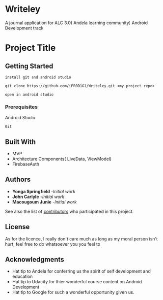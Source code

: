 # Writeley
A journal application for ALC 3.0( Andela learning community) Android Development track
# Project Title

## Getting Started
```
install git and android studio
```
```
git clone https://github.com/iPR0D1G1/Writeley.git <my project repo>
```
```
open in android studio
```

### Prerequisites

Android Studio
```
Git
```
## Built With

* MVP
* Architecture Components( LiveData, ViewModel)
* FirebaseAuth

## Authors

* **Yonga Springfield** -*Initial work*
* **John Carlyle** -*Initial work*
* **Macougoum Junie** -*Initial work*

See also the list of [contributors](https://github.com/your/project/contributors) who participated in this project.

## License

As for the licence, I really don't care much as long as my moral person isn't hurt, feel free to do whatsoever you you feel to

## Acknowledgments

* Hat tip to Andela for conferring us the spirit of self development and education
* Hat tip to Udacity for thier wonderful course content on Android Development
* Hat tip to Google for such a wonderful opportunity given us.
